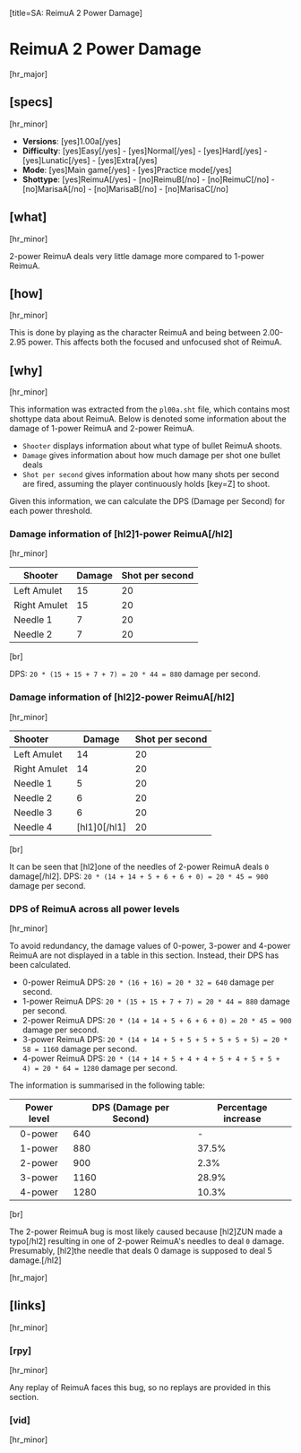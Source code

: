 [title=SA: ReimuA 2 Power Damage]
# ReimuA 2 Power Damage
[hr_major]

## [specs]
[hr_minor]  

* **Versions**: [yes]1.00a[/yes] 
* **Difficulty**: [yes]Easy[/yes] - [yes]Normal[/yes] - [yes]Hard[/yes] - [yes]Lunatic[/yes] - [yes]Extra[/yes]
* **Mode**: [yes]Main game[/yes] - [yes]Practice mode[/yes]
* **Shottype**: [yes]ReimuA[/yes] - [no]ReimuB[/no] - [no]ReimuC[/no] - [no]MarisaA[/no] - [no]MarisaB[/no] - [no]MarisaC[/no]

## [what]
[hr_minor]

2-power ReimuA deals very little damage more compared to 1-power ReimuA.

## [how]
[hr_minor]

This is done by playing as the character ReimuA and being between 2.00-2.95 power. This affects both the focused and unfocused shot of ReimuA.

## [why]
[hr_minor]

This information was extracted from the ``pl00a.sht`` file, which contains most shottype data about ReimuA. Below is denoted some information about the damage of 1-power ReimuA and 2-power ReimuA.

+ ``Shooter`` displays information about what type of bullet ReimuA shoots.
+ ``Damage`` gives information about how much damage per shot one bullet deals
+ ``Shot per second`` gives information about how many shots per second are fired, assuming the player continuously holds [key=Z] to shoot.

Given this information, we can calculate the DPS (Damage per Second) for each power threshold.

### Damage information of [hl2]1-power ReimuA[/hl2]
[hr_minor]

|   Shooter    | Damage | Shot per second |
|--------------|--------|-----------------|
| Left Amulet  | 15     | 20              |
| Right Amulet | 15     | 20              |
|   Needle 1   | 7      | 20              |
|   Needle 2   | 7      | 20              |

[br]

DPS:  ``20 * (15 + 15 + 7 + 7) = 20 * 44 = 880`` damage per second.

### Damage information of [hl2]2-power ReimuA[/hl2]
[hr_minor]

|   Shooter    |   Damage   | Shot per second |
|:-------------|------------|-----------------|
| Left Amulet  | 14         | 20              |
| Right Amulet | 14         | 20              |
|   Needle 1   | 5          | 20              |
|   Needle 2   | 6          | 20              |
|   Needle 3   | 6          | 20              |
|   Needle 4   |[hl1]0[/hl1]| 20              |

[br]

It can be seen that [hl2]one of the needles of 2-power ReimuA deals ``0`` damage[/hl2].
DPS: ``20 * (14 + 14 + 5 + 6 + 6 + 0) = 20 * 45 = 900`` damage per second.

### DPS of ReimuA across all power levels
[hr_minor]

To avoid redundancy, the damage values of 0-power, 3-power and 4-power ReimuA are not displayed in a table in this section. Instead, their DPS has been calculated.
+ 0-power ReimuA DPS: ``20 * (16 + 16) = 20 * 32 = 640`` damage per second.
+ 1-power ReimuA DPS: ``20 * (15 + 15 + 7 + 7) = 20 * 44 = 880`` damage per second.
+ 2-power ReimuA DPS: ``20 * (14 + 14 + 5 + 6 + 6 + 0) = 20 * 45 = 900`` damage per second.
+ 3-power ReimuA DPS: ``20 * (14 + 14 + 5 + 5 + 5 + 5 + 5 + 5) = 20 * 58 = 1160`` damage per second.
+ 4-power ReimuA DPS: ``20 * (14 + 14 + 5 + 4 + 4 + 5 + 4 + 5 + 5 + 4) = 20 * 64 = 1280`` damage per second.

The information is summarised in the following table:

|  Power level   | DPS (Damage per Second) | Percentage increase |
|:--------------:|-------------------------|---------------------|
| 0-power |           640           |         -           |
| 1-power |           880           |         37.5%       |
| 2-power |           900           |         2.3%        |
| 3-power |           1160          |         28.9%       |
| 4-power |           1280          |         10.3%       |

[br]

The 2-power ReimuA bug is most likely caused because [hl2]ZUN made a typo[/hl2] resulting in one of 2-power ReimuA's needles to deal ``0`` damage. Presumably, [hl2]the needle that deals 0 damage is supposed to deal 5 damage.[/hl2]

[hr_major]
## [links]
[hr_minor]
### [rpy]
[hr_minor]

Any replay of ReimuA faces this bug, so no replays are provided in this section.

### [vid]
[hr_minor]

